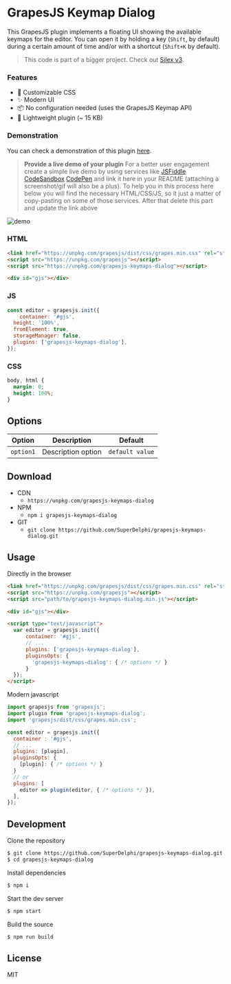 # GrapesJS Keymap Dialog

This GrapesJS plugin implements a floating UI showing the available keymaps for the editor.
You can open it by holding a key (``Shift``, by default) during a certain amount of time and/or with a shortcut (``Shift+K`` by default).

> This code is part of a bigger project. Check out [Silex v3](https://github.com/silexlabs/Silex).

### Features

- 🎨 Customizable CSS
- ✨ Modern UI
- 📦 No configuration needed (uses the GrapesJS Keymap API)
- 🌿 Lightweight plugin (~ 15 KB)

### Demonstration

You can check a demonstration of this plugin [here](##).
> **Provide a live demo of your plugin**
For a better user engagement create a simple live demo by using services like [JSFiddle](https://jsfiddle.net) [CodeSandbox](https://codesandbox.io) [CodePen](https://codepen.io) and link it here in your README (attaching a screenshot/gif will also be a plus).
To help you in this process here below you will find the necessary HTML/CSS/JS, so it just a matter of copy-pasting on some of those services. After that delete this part and update the link above

![demo](https://github.com/SuperDelphi/grapesjs-keymaps-dialog/assets/44942598/9b5b6d75-9557-4470-885a-fb4bc4858c12)

### HTML
```html
<link href="https://unpkg.com/grapesjs/dist/css/grapes.min.css" rel="stylesheet">
<script src="https://unpkg.com/grapesjs"></script>
<script src="https://unpkg.com/grapesjs-keymaps-dialog"></script>

<div id="gjs"></div>
```

### JS
```js
const editor = grapesjs.init({
	container: '#gjs',
  height: '100%',
  fromElement: true,
  storageManager: false,
  plugins: ['grapesjs-keymaps-dialog'],
});
```

### CSS
```css
body, html {
  margin: 0;
  height: 100%;
}
```



## Options

| Option | Description | Default |
|-|-|-
| `option1` | Description option | `default value` |



## Download

* CDN
  * `https://unpkg.com/grapesjs-keymaps-dialog`
* NPM
  * `npm i grapesjs-keymaps-dialog`
* GIT
  * `git clone https://github.com/SuperDelphi/grapesjs-keymaps-dialog.git`



## Usage

Directly in the browser
```html
<link href="https://unpkg.com/grapesjs/dist/css/grapes.min.css" rel="stylesheet"/>
<script src="https://unpkg.com/grapesjs"></script>
<script src="path/to/grapesjs-keymaps-dialog.min.js"></script>

<div id="gjs"></div>

<script type="text/javascript">
  var editor = grapesjs.init({
      container: '#gjs',
      // ...
      plugins: ['grapesjs-keymaps-dialog'],
      pluginsOpts: {
        'grapesjs-keymaps-dialog': { /* options */ }
      }
  });
</script>
```

Modern javascript
```js
import grapesjs from 'grapesjs';
import plugin from 'grapesjs-keymaps-dialog';
import 'grapesjs/dist/css/grapes.min.css';

const editor = grapesjs.init({
  container : '#gjs',
  // ...
  plugins: [plugin],
  pluginsOpts: {
    [plugin]: { /* options */ }
  }
  // or
  plugins: [
    editor => plugin(editor, { /* options */ }),
  ],
});
```



## Development

Clone the repository

```sh
$ git clone https://github.com/SuperDelphi/grapesjs-keymaps-dialog.git
$ cd grapesjs-keymaps-dialog
```

Install dependencies

```sh
$ npm i
```

Start the dev server

```sh
$ npm start
```

Build the source

```sh
$ npm run build
```



## License

MIT
